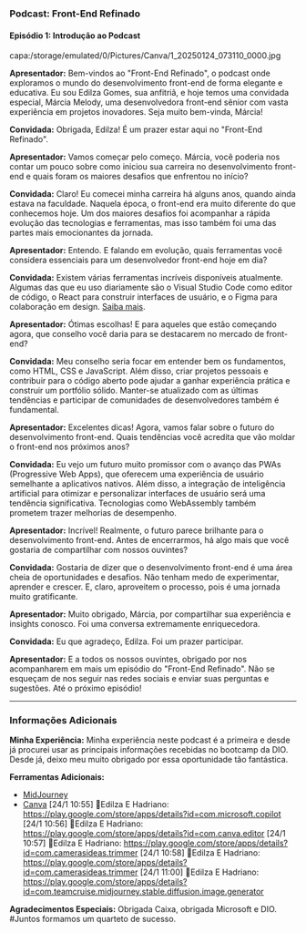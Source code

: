 ### Podcast: **Front-End Refinado**

#### Episódio 1: Introdução ao Podcast
capa:/storage/emulated/0/Pictures/Canva/1_20250124_073110_0000.jpg

**Apresentador:** Bem-vindos ao "Front-End Refinado", o podcast onde exploramos o mundo do desenvolvimento front-end de forma elegante e educativa. Eu sou Edilza Gomes, sua anfitriã, e hoje temos uma convidada especial, Márcia Melody, uma desenvolvedora front-end sênior com vasta experiência em projetos inovadores. Seja muito bem-vinda, Márcia!

**Convidada:** Obrigada, Edilza! É um prazer estar aqui no "Front-End Refinado".

**Apresentador:** Vamos começar pelo começo. Márcia, você poderia nos contar um pouco sobre como iniciou sua carreira no desenvolvimento front-end e quais foram os maiores desafios que enfrentou no início?

**Convidada:** Claro! Eu comecei minha carreira há alguns anos, quando ainda estava na faculdade. Naquela época, o front-end era muito diferente do que conhecemos hoje. Um dos maiores desafios foi acompanhar a rápida evolução das tecnologias e ferramentas, mas isso também foi uma das partes mais emocionantes da jornada.

**Apresentador:** Entendo. E falando em evolução, quais ferramentas você considera essenciais para um desenvolvedor front-end hoje em dia?

**Convidada:** Existem várias ferramentas incríveis disponíveis atualmente. Algumas das que eu uso diariamente são o Visual Studio Code como editor de código, o React para construir interfaces de usuário, e o Figma para colaboração em design. [Saiba mais](#ferramentas-essenciais).

**Apresentador:** Ótimas escolhas! E para aqueles que estão começando agora, que conselho você daria para se destacarem no mercado de front-end?

**Convidada:** Meu conselho seria focar em entender bem os fundamentos, como HTML, CSS e JavaScript. Além disso, criar projetos pessoais e contribuir para o código aberto pode ajudar a ganhar experiência prática e construir um portfólio sólido. Manter-se atualizado com as últimas tendências e participar de comunidades de desenvolvedores também é fundamental.

**Apresentador:** Excelentes dicas! Agora, vamos falar sobre o futuro do desenvolvimento front-end. Quais tendências você acredita que vão moldar o front-end nos próximos anos?

**Convidada:** Eu vejo um futuro muito promissor com o avanço das PWAs (Progressive Web Apps), que oferecem uma experiência de usuário semelhante a aplicativos nativos. Além disso, a integração de inteligência artificial para otimizar e personalizar interfaces de usuário será uma tendência significativa. Tecnologias como WebAssembly também prometem trazer melhorias de desempenho.

**Apresentador:** Incrível! Realmente, o futuro parece brilhante para o desenvolvimento front-end. Antes de encerrarmos, há algo mais que você gostaria de compartilhar com nossos ouvintes?

**Convidada:** Gostaria de dizer que o desenvolvimento front-end é uma área cheia de oportunidades e desafios. Não tenham medo de experimentar, aprender e crescer. E, claro, aproveitem o processo, pois é uma jornada muito gratificante.

**Apresentador:** Muito obrigado, Márcia, por compartilhar sua experiência e insights conosco. Foi uma conversa extremamente enriquecedora.

**Convidada:** Eu que agradeço, Edilza. Foi um prazer participar.

**Apresentador:** E a todos os nossos ouvintes, obrigado por nos acompanharem em mais um episódio do "Front-End Refinado". Não se esqueçam de nos seguir nas redes sociais e enviar suas perguntas e sugestões. Até o próximo episódio!

---

### Informações Adicionais
**Minha Experiência:**
Minha experiência neste podcast é a primeira e desde já procurei usar as principais informações recebidas no bootcamp da DIO. Desde já, deixo meu muito obrigado por essa oportunidade tão fantástica.

**Ferramentas Adicionais:**
- [MidJourney](https://www.midjourney.com/)
- [Canva](https://www.canva.com/)
[24/1 10:55] 💞Edilza E Hadriano: https://play.google.com/store/apps/details?id=com.microsoft.copilot
[24/1 10:56] 💞Edilza E Hadriano: https://play.google.com/store/apps/details?id=com.canva.editor
[24/1 10:57] 💞Edilza E Hadriano: https://play.google.com/store/apps/details?id=com.camerasideas.trimmer
[24/1 10:58] 💞Edilza E Hadriano: https://play.google.com/store/apps/details?id=com.camerasideas.trimmer
[24/1 11:00] 💞Edilza E Hadriano: https://play.google.com/store/apps/details?id=com.teamcruise.midjourney.stable.diffusion.image.generator

**Agradecimentos Especiais:**
Obrigada Caixa, obrigada Microsoft e DIO. #Juntos formamos um quarteto de sucesso.